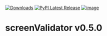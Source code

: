 [![Downloads](https://static.pepy.tech/badge/screenValidator)](https://pepy.tech/project/screenValidator)
[![PyPI Latest Release](https://img.shields.io/pypi/v/screenValidator.svg)](https://pypi.org/project/screenValidator/)
[![image](https://img.shields.io/pypi/pyversions/screenValidator.svg)](https://pypi.org/project/screenValidator/)

# screenValidator v0.5.0